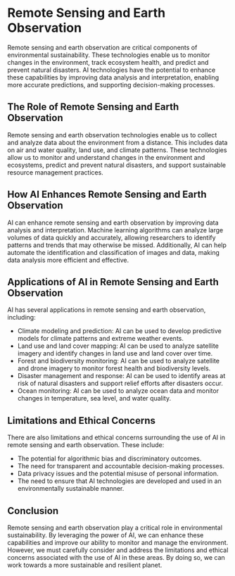 Remote Sensing and Earth Observation
==========================================================================================================

Remote sensing and earth observation are critical components of environmental sustainability. These technologies enable us to monitor changes in the environment, track ecosystem health, and predict and prevent natural disasters. AI technologies have the potential to enhance these capabilities by improving data analysis and interpretation, enabling more accurate predictions, and supporting decision-making processes.

The Role of Remote Sensing and Earth Observation
------------------------------------------------

Remote sensing and earth observation technologies enable us to collect and analyze data about the environment from a distance. This includes data on air and water quality, land use, and climate patterns. These technologies allow us to monitor and understand changes in the environment and ecosystems, predict and prevent natural disasters, and support sustainable resource management practices.

How AI Enhances Remote Sensing and Earth Observation
----------------------------------------------------

AI can enhance remote sensing and earth observation by improving data analysis and interpretation. Machine learning algorithms can analyze large volumes of data quickly and accurately, allowing researchers to identify patterns and trends that may otherwise be missed. Additionally, AI can help automate the identification and classification of images and data, making data analysis more efficient and effective.

Applications of AI in Remote Sensing and Earth Observation
----------------------------------------------------------

AI has several applications in remote sensing and earth observation, including:

* Climate modeling and prediction: AI can be used to develop predictive models for climate patterns and extreme weather events.
* Land use and land cover mapping: AI can be used to analyze satellite imagery and identify changes in land use and land cover over time.
* Forest and biodiversity monitoring: AI can be used to analyze satellite and drone imagery to monitor forest health and biodiversity levels.
* Disaster management and response: AI can be used to identify areas at risk of natural disasters and support relief efforts after disasters occur.
* Ocean monitoring: AI can be used to analyze ocean data and monitor changes in temperature, sea level, and water quality.

Limitations and Ethical Concerns
--------------------------------

There are also limitations and ethical concerns surrounding the use of AI in remote sensing and earth observation. These include:

* The potential for algorithmic bias and discriminatory outcomes.
* The need for transparent and accountable decision-making processes.
* Data privacy issues and the potential misuse of personal information.
* The need to ensure that AI technologies are developed and used in an environmentally sustainable manner.

Conclusion
----------

Remote sensing and earth observation play a critical role in environmental sustainability. By leveraging the power of AI, we can enhance these capabilities and improve our ability to monitor and manage the environment. However, we must carefully consider and address the limitations and ethical concerns associated with the use of AI in these areas. By doing so, we can work towards a more sustainable and resilient planet.
